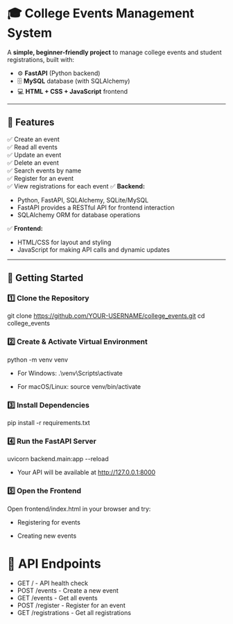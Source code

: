 # 🎓 College Events Management System

A **simple, beginner-friendly project** to manage college events and student registrations, built with:

- ⚙️ **FastAPI** (Python backend)
- 🗄️ **MySQL** database (with SQLAlchemy)
- 💻 **HTML + CSS + JavaScript** frontend

---

## 📌 Features

✅ Create an event  
✅ Read all events  
✅ Update an event  
✅ Delete an event  
✅ Search events by name  
✅ Register for an event  
✅ View registrations for each event
✅ **Backend:**
- Python, FastAPI, SQLAlchemy, SQLite/MySQL
- FastAPI provides a RESTful API for frontend interaction
- SQLAlchemy ORM for database operations
  
✅ **Frontend:**
- HTML/CSS for layout and styling
- JavaScript for making API calls and dynamic updates
---

## 🚀 Getting Started

### 1️⃣ Clone the Repository

git clone https://github.com/YOUR-USERNAME/college_events.git
cd college_events


### 2️⃣ Create & Activate Virtual Environment
python -m venv venv

- For Windows:
.\venv\Scripts\activate

- For macOS/Linux:
source venv/bin/activate

### 3️⃣ Install Dependencies
pip install -r requirements.txt

### 4️⃣ Run the FastAPI Server
uvicorn backend.main:app --reload
- Your API will be available at http://127.0.0.1:8000

### 5️⃣ Open the Frontend
Open frontend/index.html in your browser and try:

- Registering for events

- Creating new events

# 📌 API Endpoints

- GET / - API health check
- POST /events - Create a new event
- GET /events - Get all events
- POST /register - Register for an event
- GET /registrations - Get all registrations
